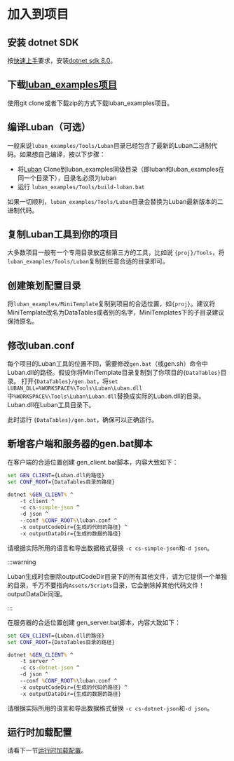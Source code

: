 # 加入到项目

## 安装 dotnet SDK

按[快速上手](./quickstart)要求，安装[dotnet sdk 8.0](https://dotnet.microsoft.com/download/dotnet/8.0)。

## 下载[luban_examples项目](https://gitee.com/focus-creative-games/luban_examples)

使用git clone或者下载zip的方式下载luban_examples项目。

## 编译Luban（可选）

一般来说`luban_examples/Tools/Luban`目录已经包含了最新的Luban二进制代码。如果想自己编译，按以下步骤：

- 将[Luban](https://gitee.com/focus-creative-games/luban) Clone到luban_examples同级目录（即luban和luban_examples在同一个目录下），目录名必须为luban
- 运行 `luban_examples/Tools/build-luban.bat`

如果一切顺利，`luban_examples/Tools/Luban`目录会替换为Luban最新版本的二进制代码。

## 复制Luban工具到你的项目

大多数项目一般有一个专用目录放这些第三方的工具，比如说 `{proj}/Tools`，将`luban_examples/Tools/Luban`复制到任意合适的目录即可。

## 创建策划配置目录

将`luban_examples/MiniTemplate`复制到项目的合适位置，如`{proj}`。建议将MiniTemplate改名为DataTables或者别的名字，MiniTemplates下的子目录建议保持原名。

## 修改luban.conf

每个项目的Luban工具的位置不同，需要修改`gen.bat`（或gen.sh）命令中Luban.dll的路径。假设你将MiniTemplate目录复制到了你项目的`{DataTables}`目录。
打开`{DataTables}/gen.bat`，将`set LUBAN_DLL=%WORKSPACE%\Tools\Luban\Luban.dll`中`%WORKSPACE%\Tools\Luban\Luban.dll`替换成实际的Luban.dll的目录。
Luban.dll在Luban工具目录下。

此时运行 `{DataTables}/gen.bat`，确保可以正确运行。

## 新增客户端和服务器的gen.bat脚本

在客户端的合适位置创建 gen_client.bat脚本，内容大致如下：

```bat
set GEN_CLIENT={Luban.dll的路径}
set CONF_ROOT={DataTables目录的路径}

dotnet %GEN_CLIENT% ^
    -t client ^
    -c cs-simple-json ^
    -d json ^
    --conf %CONF_ROOT%\luban.conf ^
    -x outputCodeDir={生成的代码的路径} ^
    -x outputDataDir={生成的数据的路径}

```

请根据实际所用的语言和导出数据格式替换 `-c cs-simple-json`和`-d json`。

:::warning

Luban生成时会删除outputCodeDir目录下的所有其他文件，请为它提供一个单独的目录，千万不要指向`Assets/Scripts`目录，它会删除掉其他代码文件！outputDataDir同理。

:::

在服务器的合适位置创建 gen_server.bat脚本，内容大致如下：

```bat
set GEN_CLIENT={Luban.dll的路径}
set CONF_ROOT={DataTables目录的路径}

dotnet %GEN_CLIENT% ^
    -t server ^
    -c cs-dotnet-json ^
    -d json ^
    --conf %CONF_ROOT%\luban.conf ^
    -x outputCodeDir={生成的代码的路径} ^
    -x outputDataDir={生成的数据的路径}

```

请根据实际所用的语言和导出数据格式替换 `-c cs-dotnet-json`和`-d json`。


## 运行时加载配置

请看下一节[运行时加载配置](./loadinruntime)。
